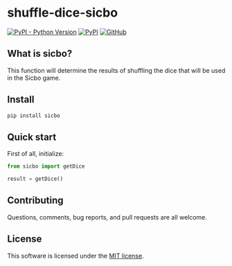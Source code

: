 # shuffle-dice-sicbo

[![PyPI - Python Version](https://img.shields.io/pypi/pyversions/sicbo)](https://www.python.org/)
[![PyPI](https://img.shields.io/pypi/v/sicbo)](https://pypi.org/project/sicbo/)
[![GitHub](https://img.shields.io/github/license/defartsa23/shuffle-dice-sicbo)](https://opensource.org/licenses/MIT)

What is sicbo?
-------------
This function will determine the results of shuffling the dice that will be used in the Sicbo game.

## Install

```bash
pip install sicbo
```

## Quick start

First of all, initialize:

```python
from sicbo import getDice

result = getDice()
```

## Contributing

Questions, comments, bug reports, and pull requests are all welcome.

## License

This software is licensed under the [MIT license](./LICENSE).